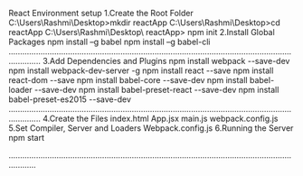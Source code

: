 React Environment setup
1.Create the Root Folder
   C:\Users\Rashmi\Desktop>mkdir reactApp
   C:\Users\Rashmi\Desktop>cd reactApp
   C:\Users\Rashmi\Desktop\ reactApp> npm init
2.Install Global Packages
   npm install –g babel
   npm install –g babel-cli
..........................................................................................................................................
3.Add Dependencies and Plugins
    npm install webpack  --save-dev
    npm install webpack-dev-server  -g
    npm install react  --save
    npm install react-dom  --save
    npm install babel-core  --save-dev
    npm install babel-loader  --save-dev
    npm install babel-preset-react  --save-dev
    npm install babel-preset-es2015 --save-dev
..........................................................................................................................................
4.Create the Files
    index.html
    App.jsx
    main.js
    webpack.config.js
5.Set Compiler, Server and Loaders
    Webpack.config.js
6.Running the Server
    npm start
  
  ........................................................................................................................................



